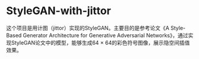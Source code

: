 # StyleGAN-with-jittor
这个项目是用计图（jittor）实现的StyleGAN。主要目的是参考论文《A Style-Based Generator Architecture for Generative Adversarial Networks》，通过实现StyleGAN论文中的模型，能够生成64 × 64的彩色符号图像，展示隐空间插值效果。
